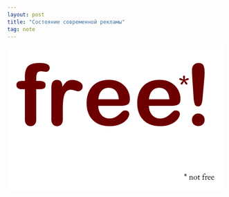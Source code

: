 ```yaml
---
layout: post
title: "Состояние современной рекламы"
tag: note
---
```


![ads today](/images/posts/notfree.png)
